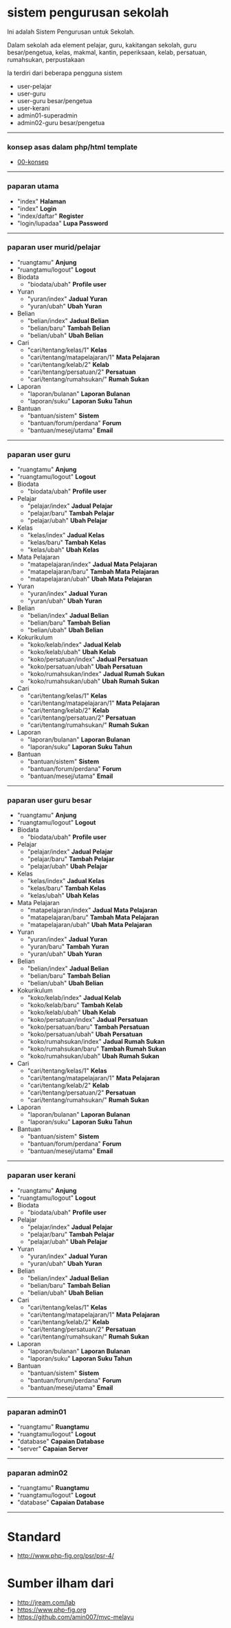 # sistem pengurusan sekolah
Ini adalah Sistem Pengurusan untuk Sekolah.

Dalam sekolah ada element pelajar, guru, kakitangan sekolah, guru besar/pengetua,
 kelas, makmal, kantin, peperiksaan, kelab, persatuan, rumahsukan, perpustakaan

Ia terdiri dari beberapa pengguna sistem
* user-pelajar
* user-guru
* user-guru besar/pengetua
* user-kerani
* admin01-superadmin
* admin02-guru besar/pengetua
___
### konsep asas dalam php/html template
* [00-konsep](./00-konsep)
___
### paparan utama
* "index" **Halaman**
* "index" **Login**
* "index/daftar" **Register**
* "login/lupadaa" **Lupa Password**

___
### paparan user murid/pelajar
* "ruangtamu" **Anjung**
* "ruangtamu/logout" **Logout**
* Biodata
  * "biodata/ubah" **Profile user**
* Yuran
  * "yuran/index" **Jadual Yuran**
  * "yuran/ubah" **Ubah Yuran**
* Belian
  * "belian/index" **Jadual Belian**
  * "belian/baru" **Tambah Belian**
  * "belian/ubah" **Ubah Belian**
* Cari
  * "cari/tentang/kelas/1" **Kelas**
  * "cari/tentang/matapelajaran/1" **Mata Pelajaran**
  * "cari/tentang/kelab/2" **Kelab**
  * "cari/tentang/persatuan/2" **Persatuan**
  * "cari/tentang/rumahsukan/" **Rumah Sukan**
* Laporan
  * "laporan/bulanan" **Laporan Bulanan**
  * "laporan/suku" **Laporan Suku Tahun**
* Bantuan
  * "bantuan/sistem" **Sistem**
  * "bantuan/forum/perdana" **Forum**
  * "bantuan/mesej/utama" **Email**

___
### paparan user guru
* "ruangtamu" **Anjung**
* "ruangtamu/logout" **Logout**
* Biodata
  * "biodata/ubah" **Profile user**
* Pelajar
  * "pelajar/index" **Jadual Pelajar**
  * "pelajar/baru" **Tambah Pelajar**
  * "pelajar/ubah" **Ubah Pelajar**
* Kelas
  * "kelas/index" **Jadual Kelas**
  * "kelas/baru" **Tambah Kelas**
  * "kelas/ubah" **Ubah Kelas**
* Mata Pelajaran
  * "matapelajaran/index" **Jadual Mata Pelajaran**
  * "matapelajaran/baru" **Tambah Mata Pelajaran**
  * "matapelajaran/ubah" **Ubah Mata Pelajaran**
* Yuran
  * "yuran/index" **Jadual Yuran**
  * "yuran/ubah" **Ubah Yuran**
* Belian
  * "belian/index" **Jadual Belian**
  * "belian/baru" **Tambah Belian**
  * "belian/ubah" **Ubah Belian**
* Kokurikulum
  * "koko/kelab/index" **Jadual Kelab**
  * "koko/kelab/ubah" **Ubah Kelab**
  * "koko/persatuan/index" **Jadual Persatuan**
  * "koko/persatuan/ubah" **Ubah Persatuan**
  * "koko/rumahsukan/index" **Jadual Rumah Sukan**
  * "koko/rumahsukan/ubah" **Ubah Rumah Sukan**
* Cari
  * "cari/tentang/kelas/1" **Kelas**
  * "cari/tentang/matapelajaran/1" **Mata Pelajaran**
  * "cari/tentang/kelab/2" **Kelab**
  * "cari/tentang/persatuan/2" **Persatuan**
  * "cari/tentang/rumahsukan/" **Rumah Sukan**
* Laporan
  * "laporan/bulanan" **Laporan Bulanan**
  * "laporan/suku" **Laporan Suku Tahun**
* Bantuan
  * "bantuan/sistem" **Sistem**
  * "bantuan/forum/perdana" **Forum**
  * "bantuan/mesej/utama" **Email**

___
### paparan user guru besar
* "ruangtamu" **Anjung**
* "ruangtamu/logout" **Logout**
* Biodata
  * "biodata/ubah" **Profile user**
* Pelajar
  * "pelajar/index" **Jadual Pelajar**
  * "pelajar/baru" **Tambah Pelajar**
  * "pelajar/ubah" **Ubah Pelajar**
* Kelas
  * "kelas/index" **Jadual Kelas**
  * "kelas/baru" **Tambah Kelas**
  * "kelas/ubah" **Ubah Kelas**
* Mata Pelajaran
  * "matapelajaran/index" **Jadual Mata Pelajaran**
  * "matapelajaran/baru" **Tambah Mata Pelajaran**
  * "matapelajaran/ubah" **Ubah Mata Pelajaran**
* Yuran
  * "yuran/index" **Jadual Yuran**
  * "yuran/baru" **Tambah Yuran**
  * "yuran/ubah" **Ubah Yuran**
* Belian
  * "belian/index" **Jadual Belian**
  * "belian/baru" **Tambah Belian**
  * "belian/ubah" **Ubah Belian**
* Kokurikulum
  * "koko/kelab/index" **Jadual Kelab**
  * "koko/kelab/baru" **Tambah Kelab**
  * "koko/kelab/ubah" **Ubah Kelab**
  * "koko/persatuan/index" **Jadual Persatuan**
  * "koko/persatuan/baru" **Tambah Persatuan**
  * "koko/persatuan/ubah" **Ubah Persatuan**
  * "koko/rumahsukan/index" **Jadual Rumah Sukan**
  * "koko/rumahsukan/baru" **Tambah Rumah Sukan**
  * "koko/rumahsukan/ubah" **Ubah Rumah Sukan**
* Cari
  * "cari/tentang/kelas/1" **Kelas**
  * "cari/tentang/matapelajaran/1" **Mata Pelajaran**
  * "cari/tentang/kelab/2" **Kelab**
  * "cari/tentang/persatuan/2" **Persatuan**
  * "cari/tentang/rumahsukan/" **Rumah Sukan**
* Laporan
  * "laporan/bulanan" **Laporan Bulanan**
  * "laporan/suku" **Laporan Suku Tahun**
* Bantuan
  * "bantuan/sistem" **Sistem**
  * "bantuan/forum/perdana" **Forum**
  * "bantuan/mesej/utama" **Email**

___
### paparan user kerani
* "ruangtamu" **Anjung**
* "ruangtamu/logout" **Logout**
* Biodata
  * "biodata/ubah" **Profile user**
* Pelajar
  * "pelajar/index" **Jadual Pelajar**
  * "pelajar/baru" **Tambah Pelajar**
  * "pelajar/ubah" **Ubah Pelajar**
* Yuran
  * "yuran/index" **Jadual Yuran**
  * "yuran/ubah" **Ubah Yuran**
* Belian
  * "belian/index" **Jadual Belian**
  * "belian/baru" **Tambah Belian**
  * "belian/ubah" **Ubah Belian**
* Cari
  * "cari/tentang/kelas/1" **Kelas**
  * "cari/tentang/matapelajaran/1" **Mata Pelajaran**
  * "cari/tentang/kelab/2" **Kelab**
  * "cari/tentang/persatuan/2" **Persatuan**
  * "cari/tentang/rumahsukan/" **Rumah Sukan**
* Laporan
  * "laporan/bulanan" **Laporan Bulanan**
  * "laporan/suku" **Laporan Suku Tahun**
* Bantuan
  * "bantuan/sistem" **Sistem**
  * "bantuan/forum/perdana" **Forum**
  * "bantuan/mesej/utama" **Email**

___
### paparan admin01
* "ruangtamu" **Ruangtamu**
* "ruangtamu/logout" **Logout**
* "database" **Capaian Database**
* "server" **Capaian Server**

___
### paparan admin02
* "ruangtamu" **Ruangtamu**
* "ruangtamu/logout" **Logout**
* "database" **Capaian Database**

___
# Standard
* http://www.php-fig.org/psr/psr-4/

# Sumber ilham dari
* http://jream.com/lab
* https://www.php-fig.org
* https://github.com/amin007/mvc-melayu